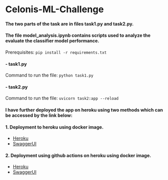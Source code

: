 # Celonis-ML-Challenge

#### The two parts of the task are in files task1.py and task2.py.

#### The file model_analysis.ipynb contains scripts used to analyze the evaluate the classifier model performance.

Prerequisites:
`pip install -r requirements.txt`

#### - task1.py

Command to run the file:
`python task1.py`

#### - task2.py

Command to run the file:
`uvicorn task2:app --reload`

#### I have further deployed the app on heroku using two methods which can be accessed by the link below:

#### 1. Deployment to heroku using docker image.

- [Heroku](https://handclass-290412c88aac.herokuapp.com/)
- [SwaggerUI](https://handclass-290412c88aac.herokuapp.com/docs)

#### 2. Deployment using github actions on heroku using docker image.

- [Heroku](https://handgestureclass-31bbca3bf26e.herokuapp.com/)
- [SwaggerUI](https://handgestureclass-31bbca3bf26e.herokuapp.com/docs)
